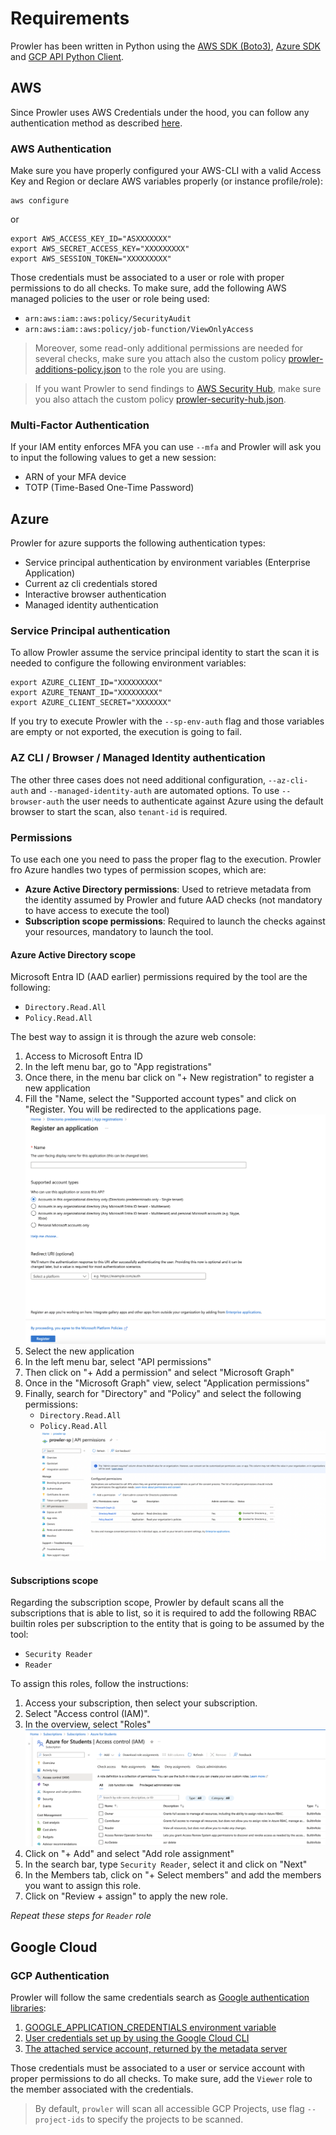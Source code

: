 # Requirements

Prowler has been written in Python using the [AWS SDK (Boto3)](https://boto3.amazonaws.com/v1/documentation/api/latest/index.html#), [Azure SDK](https://azure.github.io/azure-sdk-for-python/) and [GCP API Python Client](https://github.com/googleapis/google-api-python-client/).
## AWS

Since Prowler uses AWS Credentials under the hood, you can follow any authentication method as described [here](https://docs.aws.amazon.com/cli/latest/userguide/cli-configure-quickstart.html#cli-configure-quickstart-precedence).

### AWS Authentication

Make sure you have properly configured your AWS-CLI with a valid Access Key and Region or declare AWS variables properly (or instance profile/role):

```console
aws configure
```

or

```console
export AWS_ACCESS_KEY_ID="ASXXXXXXX"
export AWS_SECRET_ACCESS_KEY="XXXXXXXXX"
export AWS_SESSION_TOKEN="XXXXXXXXX"
```

Those credentials must be associated to a user or role with proper permissions to do all checks. To make sure, add the following AWS managed policies to the user or role being used:

  - `arn:aws:iam::aws:policy/SecurityAudit`
  - `arn:aws:iam::aws:policy/job-function/ViewOnlyAccess`

  > Moreover, some read-only additional permissions are needed for several checks, make sure you attach also the custom policy [prowler-additions-policy.json](https://github.com/prowler-cloud/prowler/blob/master/permissions/prowler-additions-policy.json) to the role you are using.

  > If you want Prowler to send findings to [AWS Security Hub](https://aws.amazon.com/security-hub), make sure you also attach the custom policy [prowler-security-hub.json](https://github.com/prowler-cloud/prowler/blob/master/permissions/prowler-security-hub.json).

### Multi-Factor Authentication

If your IAM entity enforces MFA you can use `--mfa` and Prowler will ask you to input the following values to get a new session:

- ARN of your MFA device
- TOTP (Time-Based One-Time Password)

## Azure

Prowler for azure supports the following authentication types:

- Service principal authentication by environment variables (Enterprise Application)
- Current az cli credentials stored
- Interactive browser authentication
- Managed identity authentication

### Service Principal authentication

To allow Prowler assume the service principal identity to start the scan it is needed to configure the following environment variables:

```console
export AZURE_CLIENT_ID="XXXXXXXXX"
export AZURE_TENANT_ID="XXXXXXXXX"
export AZURE_CLIENT_SECRET="XXXXXXX"
```

If you try to execute Prowler with the `--sp-env-auth` flag and those variables are empty or not exported, the execution is going to fail.
### AZ CLI / Browser / Managed Identity authentication

The other three cases does not need additional configuration, `--az-cli-auth` and `--managed-identity-auth` are automated options. To use `--browser-auth`  the user needs to authenticate against Azure using the default browser to start the scan, also `tenant-id` is required.

### Permissions

To use each one you need to pass the proper flag to the execution. Prowler fro Azure handles two types of permission scopes, which are:

- **Azure Active Directory permissions**: Used to retrieve metadata from the identity assumed by Prowler and future AAD checks (not mandatory to have access to execute the tool)
- **Subscription scope permissions**: Required to launch the checks against your resources, mandatory to launch the tool.


#### Azure Active Directory scope

Microsoft Entra ID (AAD earlier) permissions required by the tool are the following:

- `Directory.Read.All`
- `Policy.Read.All`

The best way to assign it is through the azure web console:

1. Access to Microsoft Entra ID
2. In the left menu bar, go to "App registrations"
3. Once there, in the menu bar click on "+ New registration" to register a new application
4. Fill the "Name, select the "Supported account types" and click on "Register. You will be redirected to the applications page.
  ![Register an Application page](../img/register-application.png)
4. Select the new application
5. In the left menu bar, select "API permissions"
6. Then click on "+ Add a permission" and select "Microsoft Graph"
7. Once in the "Microsoft Graph" view, select "Application permissions"
8. Finally, search for "Directory" and "Policy" and select the following permissions:
    - `Directory.Read.All`
    - `Policy.Read.All`
    ![EntraID Permissions](../img/AAD-permissions.png)


#### Subscriptions scope

Regarding the subscription scope, Prowler by default scans all the subscriptions that is able to list, so it is required to add the following RBAC builtin roles per subscription to the entity that is going to be assumed by the tool:

- `Security Reader`
- `Reader`

To assign this roles, follow the instructions:

1. Access your subscription, then select your subscription.
2. Select "Access control (IAM)".
3. In the overview, select "Roles"
  ![IAM Page](../img/page-IAM.png)
4. Click on "+ Add" and select "Add role assignment"
5. In the search bar, type `Security Reader`, select it and click on "Next"
6. In the Members tab, click on "+ Select members" and add the members you want to assign this role.
7. Click on "Review + assign" to apply the new role.

*Repeat these steps for `Reader` role*

## Google Cloud

### GCP Authentication

Prowler will follow the same credentials search as [Google authentication libraries](https://cloud.google.com/docs/authentication/application-default-credentials#search_order):

1. [GOOGLE_APPLICATION_CREDENTIALS environment variable](https://cloud.google.com/docs/authentication/application-default-credentials#GAC)
2. [User credentials set up by using the Google Cloud CLI](https://cloud.google.com/docs/authentication/application-default-credentials#personal)
3. [The attached service account, returned by the metadata server](https://cloud.google.com/docs/authentication/application-default-credentials#attached-sa)

Those credentials must be associated to a user or service account with proper permissions to do all checks. To make sure, add the `Viewer` role to the member associated with the credentials.

> By default, `prowler` will scan all accessible GCP Projects, use flag `--project-ids` to specify the projects to be scanned.
